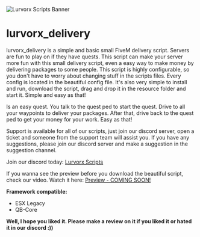 ![Lurvorx Scripts Banner](https://cdn.discordapp.com/attachments/1185961261335331007/1270129449894940692/Lurvorx-Scripts-Banner2.jpg?ex=66b293ba&is=66b1423a&hm=877f2072649f49182e2eab0acce82cfaa7f391c5edba3e0d43955d532ded2e87&)
# lurvorx_delivery
lurvorx_delivery is a simple and basic small FiveM delivery script. Servers are fun to play on if they have quests. This script can make your server more fun with this small delivery script, even a easy way to make money by delivering packages to some people. This script is highly configurable, so you don't have to worry about changing stuff in the scripts files. Every config is located in the beautiful config file. It's also very simple to install and run, download the script, drag and drop it in the resource folder and start it. Simple and easy as that! 

Is an easy quest. You talk to the quest ped to start the quest. Drive to all your waypoints to deliver your packages. After that, drive back to the quest ped to get your money for your work. Easy as that!

Support is available for all of our scripts, just join our discord server, open a ticket and someone from the support team will assist you. If you have any suggestions, please join our discord server and make a suggestion in the suggestion channel.

Join our discord today: [Lurvorx Scripts](https://discord.gg/jJnE7yTYZW)

If you wanna see the preview before you download the beautiful script, check our video.
Watch it here: [Preview - COMING SOON!]()

**Framework compatible:**
- ESX Legacy
- QB-Core

**Well, I hope you liked it. Please make a review on it if you liked it or hated it in our discord :))**
